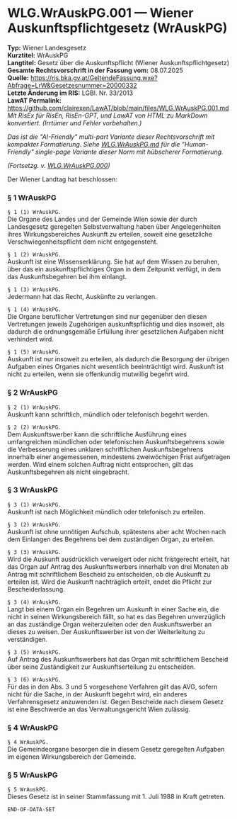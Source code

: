 # WLG.WrAuskPG.001 — Wiener Auskunftspflichtgesetz (WrAuskPG)
**Typ:** Wiener Landesgesetz  
**Kurztitel:** WrAuskPG  
**Langtitel:** Gesetz über die Auskunftspflicht (Wiener Auskunftspflichtgesetz)  
**Gesamte Rechtsvorschrift in der Fassung vom:** 08.07.2025  
**Quelle:** https://ris.bka.gv.at/GeltendeFassung.wxe?Abfrage=LrW&Gesetzesnummer=20000332  
**Letzte Änderung im RIS:** LGBl. Nr. 33/2013  
**LawAT Permalink:** https://github.com/clairexen/LawAT/blob/main/files/WLG.WrAuskPG.001.md  
*Mit RisEx für RisEn, RisEn-GPT, und LawAT von HTML zu MarkDown konvertiert. (Irrtümer und Fehler vorbehalten.)*

*Das ist die "AI-Friendly" multi-part Variante dieser Rechtsvorschrift mit kompakter Formatierung. Siehe [WLG.WrAuskPG.md](WLG.WrAuskPG.md) für die "Human-Friendly" single-page Variante dieser Norm mit hübscherer Formatierung.*

*(Fortsetzg. v. [WLG.WrAuskPG.000](WLG.WrAuskPG.000.md))*

Der Wiener Landtag hat beschlossen:

### § 1 WrAuskPG

`§ 1 (1) WrAuskPG.`  
Die Organe des Landes und der Gemeinde Wien sowie der durch Landesgesetz geregelten Selbstverwaltung haben über Angelegenheiten ihres Wirkungsbereiches Auskunft zu erteilen, soweit eine gesetzliche Verschwiegenheitspflicht dem nicht entgegensteht.

`§ 1 (2) WrAuskPG.`  
Auskunft ist eine Wissenserklärung. Sie hat auf dem Wissen zu beruhen, über das ein auskunftspflichtiges Organ in dem Zeitpunkt verfügt, in dem das Auskunftsbegehren bei ihm einlangt.

`§ 1 (3) WrAuskPG.`  
Jedermann hat das Recht, Auskünfte zu verlangen.

`§ 1 (4) WrAuskPG.`  
Die Organe beruflicher Vertretungen sind nur gegenüber den diesen Vertretungen jeweils Zugehörigen auskunftspflichtig und dies insoweit, als dadurch die ordnungsgemäße Erfüllung ihrer gesetzlichen Aufgaben nicht verhindert wird.

`§ 1 (5) WrAuskPG.`  
Auskunft ist nur insoweit zu erteilen, als dadurch die Besorgung der übrigen Aufgaben eines Organes nicht wesentlich beeinträchtigt wird. Auskunft ist nicht zu erteilen, wenn sie offenkundig mutwillig begehrt wird.

### § 2 WrAuskPG

`§ 2 (1) WrAuskPG.`  
Auskunft kann schriftlich, mündlich oder telefonisch begehrt werden.

`§ 2 (2) WrAuskPG.`  
Dem Auskunftswerber kann die schriftliche Ausführung eines umfangreichen mündlichen oder telefonischen Auskunftsbegehrens sowie die Verbesserung eines unklaren schriftlichen Auskunftsbegehrens innerhalb einer angemessenen, mindestens zweiwöchigen Frist aufgetragen werden. Wird einem solchen Auftrag nicht entsprochen, gilt das Auskunftsbegehren als nicht eingebracht.

### § 3 WrAuskPG

`§ 3 (1) WrAuskPG.`  
Auskunft ist nach Möglichkeit mündlich oder telefonisch zu erteilen.

`§ 3 (2) WrAuskPG.`  
Auskunft ist ohne unnötigen Aufschub, spätestens aber acht Wochen nach dem Einlangen des Begehrens bei dem zuständigen Organ, zu erteilen.

`§ 3 (3) WrAuskPG.`  
Wird die Auskunft ausdrücklich verweigert oder nicht fristgerecht erteilt, hat das Organ auf Antrag des Auskunftswerbers innerhalb von drei Monaten ab Antrag mit schriftlichem Bescheid zu entscheiden, ob die Auskunft zu erteilen ist. Wird die Auskunft nachträglich erteilt, endet die Pflicht zur Bescheiderlassung.

`§ 3 (4) WrAuskPG.`  
Langt bei einem Organ ein Begehren um Auskunft in einer Sache ein, die nicht in seinen Wirkungsbereich fällt, so hat es das Begehren unverzüglich an das zuständige Organ weiterzuleiten oder den Auskunftswerber an dieses zu weisen. Der Auskunftswerber ist von der Weiterleitung zu verständigen.

`§ 3 (5) WrAuskPG.`  
Auf Antrag des Auskunftswerbers hat das Organ mit schriftlichem Bescheid über seine Zuständigkeit zur Auskunftserteilung zu entscheiden.

`§ 3 (6) WrAuskPG.`  
Für das in den Abs. 3 und 5 vorgesehene Verfahren gilt das AVG, sofern nicht für die Sache, in der Auskunft begehrt wird, ein anderes Verfahrensgesetz anzuwenden ist. Gegen Bescheide nach diesem Gesetz ist eine Beschwerde an das Verwaltungsgericht Wien zulässig.

### § 4 WrAuskPG

`§ 4 WrAuskPG.`  
Die Gemeindeorgane besorgen die in diesem Gesetz geregelten Aufgaben im eigenen Wirkungsbereich der Gemeinde.

### § 5 WrAuskPG

`§ 5 WrAuskPG.`  
Dieses Gesetz ist in seiner Stammfassung mit 1. Juli 1988 in Kraft getreten.

`END-OF-DATA-SET`
